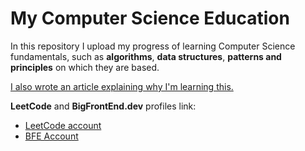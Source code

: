 # My Computer Science Education

<p>
  In this repository I upload my progress of learning Computer Science
fundamentals, such as <b>algorithms</b>, <b>data structures</b>, <b>patterns and principles</b>
on which they are based.
</p>

<p>
  <a href="https://new.arslanoov.space/88dd9dac-I-don't-wanna-be-a-%22framework%22-programmer">
    I also wrote an article explaining why I'm learning this.
  </a>
</p>

<b>LeetCode</b> and <b>BigFrontEnd.dev</b> profiles link:
* <a href="https://leetcode.com/some_kind_of_arslanoov/">LeetCode account</a>
* <a href="https://bigfrontend.dev/user/Arslanoov">BFE Account</a>
